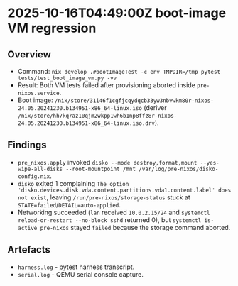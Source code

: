 # 2025-10-16T04:49:00Z boot-image VM regression

## Overview
- Command: `nix develop .#bootImageTest -c env TMPDIR=/tmp pytest tests/test_boot_image_vm.py -vv`
- Result: Both VM tests failed after provisioning aborted inside `pre-nixos.service`.
- Boot image: `/nix/store/31i46f1cgfjcqydqcb33yw3nbvwkm80r-nixos-24.05.20241230.b134951-x86_64-linux.iso` (deriver `/nix/store/hh7kq7az10qjm2wkpp1wh6b1np8ffz8r-nixos-24.05.20241230.b134951-x86_64-linux.iso.drv`).

## Findings
- `pre_nixos.apply` invoked `disko --mode destroy,format,mount --yes-wipe-all-disks --root-mountpoint /mnt /var/log/pre-nixos/disko-config.nix`.
- `disko` exited 1 complaining `The option 'disko.devices.disk.vda.content.partitions.vda1.content.label' does not exist`, leaving `/run/pre-nixos/storage-status` stuck at `STATE=failed`/`DETAIL=auto-applied`.
- Networking succeeded (`lan` received `10.0.2.15/24` and `systemctl reload-or-restart --no-block sshd` returned 0), but `systemctl is-active pre-nixos` stayed `failed` because the storage command aborted.

## Artefacts
- `harness.log` - pytest harness transcript.
- `serial.log` - QEMU serial console capture.
